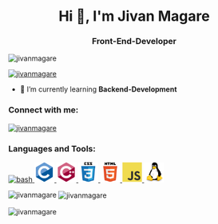 <h1 align="center">Hi 👋, I'm Jivan Magare</h1>
<h3 align="center">Front-End-Developer</h3>

<p align="left"> <img src="https://komarev.com/ghpvc/?username=jivanmagare&label=Profile%20views&color=0e75b6&style=flat" alt="jivanmagare" /> </p>

<p align="left"> <a href="https://github.com/ryo-ma/github-profile-trophy"><img src="https://github-profile-trophy.vercel.app/?username=jivanmagare" alt="jivanmagare" /></a> </p>

- 🌱 I’m currently learning **Backend-Development**

<h3 align="left">Connect with me:</h3>
<p align="left">
<a href="https://linkedin.com/in/jivanmagare" target="blank"><img align="center" src="https://raw.githubusercontent.com/rahuldkjain/github-profile-readme-generator/neutral-icons/src/images/icons/Social/linked-in-alt.svg" alt="jivanmagare" height="30" width="40" /></a>
</p>

<h3 align="left">Languages and Tools:</h3>
<p align="left"> <a href="https://www.gnu.org/software/bash/" target="_blank"> <img src="https://www.vectorlogo.zone/logos/gnu_bash/gnu_bash-icon.svg" alt="bash" width="40" height="40"/> </a> <a href="https://www.cprogramming.com/" target="_blank"> <img src="https://raw.githubusercontent.com/devicons/devicon/master/icons/c/c-original.svg" alt="c" width="40" height="40"/> </a> <a href="https://www.w3schools.com/cpp/" target="_blank"> <img src="https://raw.githubusercontent.com/devicons/devicon/master/icons/cplusplus/cplusplus-original.svg" alt="cplusplus" width="40" height="40"/> </a> <a href="https://www.w3schools.com/css/" target="_blank"> <img src="https://raw.githubusercontent.com/devicons/devicon/master/icons/css3/css3-original-wordmark.svg" alt="css3" width="40" height="40"/> </a> <a href="https://www.w3.org/html/" target="_blank"> <img src="https://raw.githubusercontent.com/devicons/devicon/master/icons/html5/html5-original-wordmark.svg" alt="html5" width="40" height="40"/> </a> <a href="https://developer.mozilla.org/en-US/docs/Web/JavaScript" target="_blank"> <img src="https://raw.githubusercontent.com/devicons/devicon/master/icons/javascript/javascript-original.svg" alt="javascript" width="40" height="40"/> </a> <a href="https://www.linux.org/" target="_blank"> <img src="https://raw.githubusercontent.com/devicons/devicon/master/icons/linux/linux-original.svg" alt="linux" width="40" height="40"/> </a> </p>

<p><img align="left" src="https://github-readme-stats.vercel.app/api/top-langs?username=jivanmagare&show_icons=true&locale=en&layout=compact" alt="jivanmagare" /></p>

<p>&nbsp;<img align="center" src="https://github-readme-stats.vercel.app/api?username=jivanmagare&show_icons=true&locale=en" alt="jivanmagare" /></p>

<p><img align="center" src="https://github-readme-streak-stats.herokuapp.com/?user=jivanmagare&" alt="jivanmagare" /></p>

